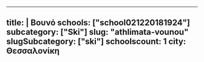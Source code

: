 
---
title: |
   Βουνό
schools: ["school021220181924"]
subcategory: ["Ski"]
slug: "athlimata-vounou"
slugSubcategory: ["ski"]
schoolscount: 1
city: Θεσσαλονίκη
---


